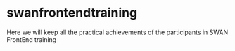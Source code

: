 # swanfrontendtraining
Here we will keep all the practical achievements of the participants in SWAN FrontEnd training

